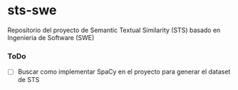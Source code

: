 # sts-swe
Repositorio del proyecto de Semantic Textual Similarity (STS) basado en Ingenieria de Software (SWE)

### ToDo
- [ ] Buscar como implementar SpaCy en el proyecto para generar el dataset de STS
